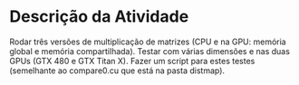 # Descrição da Atividade


Rodar três versões de multiplicação de matrizes (CPU e na GPU: memória global e memória compartilhada). Testar com várias dimensões e nas duas GPUs (GTX 480 e GTX Titan X). Fazer um script para estes testes (semelhante ao compare0.cu que está na pasta distmap).